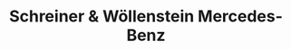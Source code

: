 ---
title: "Schreiner & Wöllenstein Mercedes-Benz"
url: /moosburg-a-d-isar/schreiner-und-woellenstein-mercedes-benz/
shop: Autowerkstatt
---